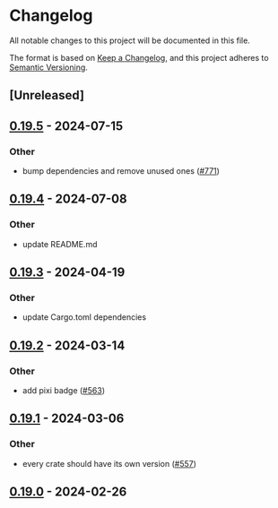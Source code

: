 # Changelog
All notable changes to this project will be documented in this file.

The format is based on [Keep a Changelog](https://keepachangelog.com/en/1.0.0/),
and this project adheres to [Semantic Versioning](https://semver.org/spec/v2.0.0.html).

## [Unreleased]

## [0.19.5](https://github.com/conda-incubator/rattler/compare/rattler_libsolv_c-v0.19.4...rattler_libsolv_c-v0.19.5) - 2024-07-15

### Other
- bump dependencies and remove unused ones ([#771](https://github.com/conda-incubator/rattler/pull/771))

## [0.19.4](https://github.com/conda-incubator/rattler/compare/rattler_libsolv_c-v0.19.3...rattler_libsolv_c-v0.19.4) - 2024-07-08

### Other
- update README.md

## [0.19.3](https://github.com/conda-incubator/rattler/compare/rattler_libsolv_c-v0.19.2...rattler_libsolv_c-v0.19.3) - 2024-04-19

### Other
- update Cargo.toml dependencies

## [0.19.2](https://github.com/conda-incubator/rattler/compare/rattler_libsolv_c-v0.19.1...rattler_libsolv_c-v0.19.2) - 2024-03-14

### Other
- add pixi badge ([#563](https://github.com/conda-incubator/rattler/pull/563))

## [0.19.1](https://github.com/conda-incubator/rattler/compare/rattler_libsolv_c-v0.19.0...rattler_libsolv_c-v0.19.1) - 2024-03-06

### Other
- every crate should have its own version ([#557](https://github.com/conda-incubator/rattler/pull/557))

## [0.19.0](https://github.com/baszalmstra/rattler/compare/rattler_libsolv_c-v0.18.0...rattler_libsolv_c-v0.19.0) - 2024-02-26
